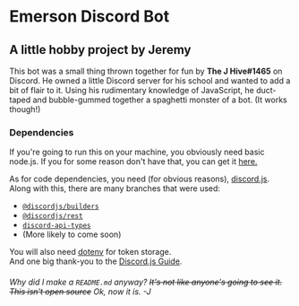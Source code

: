 # Emerson Discord Bot
## A little hobby project by Jeremy
This bot was a small thing thrown together for fun by **The J Hive#1465** on Discord. He owned a little Discord server for his school and wanted to add a bit of flair to it. Using his rudimentary knowledge of JavaScript, he duct-taped and bubble-gummed together a spaghetti monster of a bot. (It works though!)

### Dependencies
If you're going to run this on your machine, you obviously need basic node.js. If you for some reason don't have that, you can get it [here.](https://nodejs.org)

As for code dependencies, you need (for obvious reasons), [discord.js](https://discord.js.org/). Along with this, there are many branches that were used:
- [`@discordjs/builders`](https://github.com/discordjs/builders)
- [`@discordjs/rest`](https://github.com/discordjs/discord-api-types/tree/main/rest)
- [`discord-api-types`](https://github.com/discordjs/discord-api-types)
- (More likely to come soon)

You will also need [dotenv](https://www.npmjs.com/package/dotenv) for token storage.  
And one big thank-you to the [Discord.js Guide](https://discordjs.guide/).

###### Why did I make a `README.md` anyway? ~~It's not like anyone's going to see it. This isn't open source~~ Ok, now it is. -J